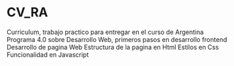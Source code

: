 # CV_RA
Curriculum, trabajo practico para entregar en el curso de Argentina Programa 4.0 sobre Desarrollo Web, primeros pasos en desarrollo frontend
Desarrollo de pagina Web
Estructura de la pagina en Html
Estilos en Css
Funcionalidad en Javascript
